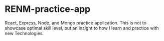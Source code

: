 # RENM-practice-app
React, Express, Node, and Mongo practice application.  This is not to showcase optimal skill level, but an insight to how I learn and practice with new Technologies.

